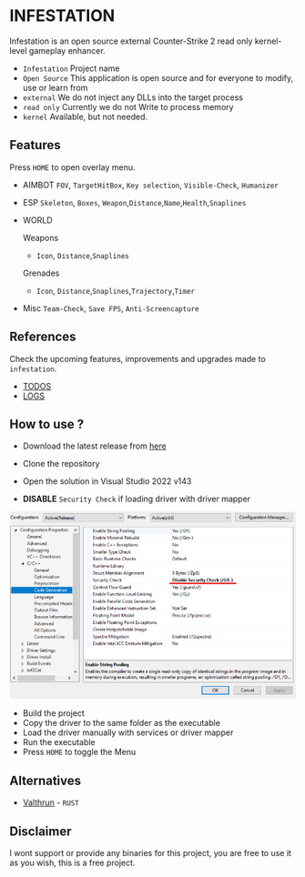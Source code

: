 # INFESTATION

Infestation is an open source external Counter-Strike 2 read only kernel-level gameplay enhancer.
- `Infestation` Project name
- `Open Source` This application is open source and for everyone to modify, use or learn from
- `external` We do not inject any DLLs into the target process
- `read only` Currently we do not Write to process memory
- `kernel` Available, but not needed.
 

## Features 

Press `HOME` to open overlay menu.

- AIMBOT
	`FOV`, `TargetHitBox`, `Key selection`, `Visible-Check`, `Humanizer`

- ESP
	`Skeleton`, `Boxes`, `Weapon`,`Distance`,`Name`,`Health`,`Snaplines`
 
-	WORLD

	Weapons
	- `Icon`, `Distance`,`Snaplines`
	
	Grenades
	- `Icon`, `Distance`,`Snaplines`,`Trajectory`,`Timer`

- Misc
	`Team-Check`, `Save FPS`, `Anti-Screencapture`

## References

Check the upcoming features, improvements and upgrades made to `infestation`.

- [TODOS](https://github.com/vsaint1/cs2-infestation/blob/master/TODO.md)
- [LOGS](https://github.com/vsaint1/cs2-infestation/blob/master/CHANGELOG.md)

## How to use ?

- Download the latest release from [here](https://github.com/vsaint1/cs2-infestation)

- Clone the repository
- Open the solution in Visual Studio 2022 v143
- **DISABLE** `Security Check` if loading driver with driver mapper

<img src="./examples/security_check.png">

- Build the project
- Copy the driver to the same folder as the executable
- Load the driver manually with services or driver mapper
- Run the executable
- Press `HOME` to toggle the Menu

## Alternatives

- [Valthrun](https://github.com/Valthrun/Valthrun) - `RUST`

## Disclaimer

I wont support or provide any binaries for this project, you are free to use it as you wish, this is a free project.

